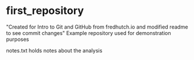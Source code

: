 # first_repository
 "Created for Intro to Git and GitHub from fredhutch.io and modified readme to see commit changes"
 Example repository used for demonstration purposes

notes.txt holds notes about the analysis
